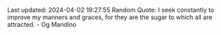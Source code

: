 Last updated: 2024-04-02 19:27:55
Random Quote: I seek constantly to improve my manners and graces, for they are the sugar to which all are attracted. - Og Mandino